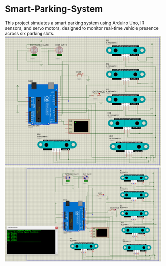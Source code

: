 # Smart-Parking-System
This project simulates a smart parking system using Arduino Uno, IR sensors, and servo motors, designed to monitor real-time vehicle presence across six parking slots.
![image alt](https://github.com/jatinraj1312/Smart-Parking-System/blob/main/Screenshot%20(86).png?raw=true)
![image alt](https://github.com/jatinraj1312/Smart-Parking-System/blob/main/Screenshot%20(88).png?raw=true)
